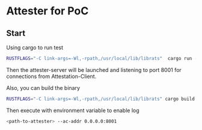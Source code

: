 # Attester for PoC

## Start

Using cargo to run test
```bash
RUSTFLAGS="-C link-args=-Wl,-rpath,/usr/local/lib/librats"  cargo run --bin attester -- --ac-addr 0.0.0.0:8001
```

Then the attester-server will be launched and listening to port 8001
for connections from Attestation-Client.

Also, you can build the binary

```bash
RUSTFLAGS="-C link-args=-Wl,-rpath,/usr/local/lib/librats" cargo build
```

Then execute with environment variable to enable log

```bash
<path-to-attester> --ac-addr 0.0.0.0:8001
```